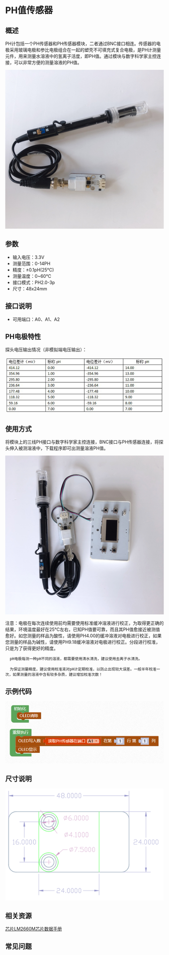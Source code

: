 # PH值传感器

## 概述

PH计包括一个PH传感器和PH传感器模块，二者通过BNC接口相连。传感器的电极采用玻璃电极和参比电极组合在一起的塑壳不可填充式复合电极，是PH计测量元件，用来测量水溶液中的氢离子活度，即PH值。通过模块与数字科学家主控连接，可以非常方便的测量溶液的PH值。

![](../../.gitbook/assets/shuph-1.JPG)

## 参数

* 输入电压：3.3V
* 测量范围：0-14PH
* 精度：±0.1pH(25℃)
* 测量温度：0~60℃
* 接口模式：PH2.0-3p
* 尺寸：48x24mm

## 接口说明

* 可用端口：A0、A1、A2

## PH电极特性

探头电压输出情况（非模拟端电压输出）：

![](../../.gitbook/assets/shuph-2.png)

## 使用方式

将模块上的三线PH接口与数字科学家主控连接，BNC接口与PH传感器连接，将探头伸入被测溶液中，下载程序即可出测量溶液PH值。

![](../../.gitbook/assets/shuph-3.JPG)

注意：电极在每次连续使用前均需要使用标准缓冲溶液进行校正，为取得更正确的结果，环境温度最好在25℃左右，已知PH值要可靠，而且其PH值愈接近被测值愈好。如您测量的样品为酸性，请使用PH4.00的缓冲溶液对电极进行校正，如果您测量的样品为碱性，请使用PH9.18缓冲溶液对电极进行校正。分段进行校准，只是为了获得更好的精度。

      pH电极每测一种pH不同的溶液，都需要使用清水清洗，建议使用去离子水清洗。 

      为保证测量精度，建议使用校准液对pH计定期校准，以防止出现较大误差。一般半年校准一次，如果测量的溶液中含有较多杂质，建议增加校准次数！ 

## 示例代码

![](../../.gitbook/assets/shuph-4.png)

## 尺寸说明

![](../../.gitbook/assets/arduino-01.png)

## 相关资源

[芯片LM2660M芯片数据手册](https://github.com/Haohaodada-official/docs/blob/master/jiao-xue-chan-pin/pdf/xin-pian-shuo-ming/pH%E5%80%BC%E4%BC%A0%E6%84%9F%E5%99%A8-LM2660M.PDF)

## 常见问题